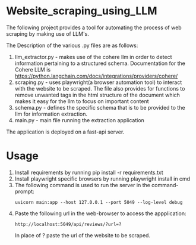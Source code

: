 # Website_scraping_using_LLM

The following project provides a tool for automating the process of web scraping by making use of LLM's.

The Description of the various .py files are as follows:
1. llm_extractor.py - makes use of the cohere llm in order to detect information pertaining to a structured schema.
   Documentation for the Cohere LLM is https://python.langchain.com/docs/integrations/providers/cohere/
2. scraping.py - uses playwright(a browser automation tool) to interact with the website to be scraped. The file also provides for functions to remove unwanted tags in the html structure of the document which makes it easy      for the llm to focus on important content
3. schema.py - defines the specific schema that is to be provided to the llm for information extraction.
4. main.py - main file running the extraction application

The application is deployed on a fast-api server.

# Usage

1. Install requirements by running pip install -r requirements.txt
2. Install playwright specific browsers by running playwright install in cmd
3. The following command is used to run the server in the command-prompt:
    ```
   uvicorn main:app --host 127.0.0.1 --port 5049 --log-level debug
   ```   
4. Paste the following url in the web-browser to access the appplication:
   ```
   http://localhost:5049/api/reviews/?url=?
   ```
   In place of ? paste the url of the website to be scraped.


 

